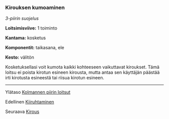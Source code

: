 ### Kirouksen kumoaminen

*3-piirin suojelus* 

**Loitsimisviive:** 1 toiminto

**Kantama:** kosketus

**Komponentit:** taikasana, ele

**Kesto:** välitön

Kosketuksellasi voit kumota kaikki kohteeseen vaikuttavat kiroukset. Tämä loitsu ei poista kirotun esineen kirousta, mutta antaa sen käyttäjän päästää irti kirotusta esineestä tai riisua kirotun esineen. 

----

Ylätaso [Kolmannen piirin loitsut](3_piirin_loitsut)

Edellinen [Kiiruhtaminen](Kiiruhtaminen)

Seuraava [Kirous](Kirous)
